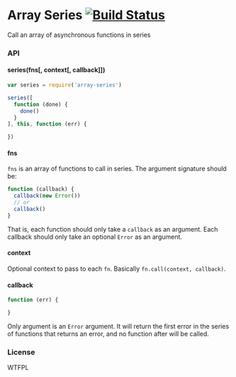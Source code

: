 # Array Series [![Build Status](https://travis-ci.org/jonathanong/array-series.png)](https://travis-ci.org/jonathanong/array-series)

Call an array of asynchronous functions in series

### API

#### series(fns[, context[, callback]])

```js
var series = require('array-series')

series([
  function (done) {
    done()
  }
], this, function (err) {

})
```

#### fns

`fns` is an array of functions to call in series.
The argument signature should be:

```js
function (callback) {
  callback(new Error())
  // or
  callback()
}
```

That is, each function should only take a `callback` as an argument.
Each callback should only take an optional `Error` as an argument.

#### context

Optional context to pass to each `fn`.
Basically `fn.call(context, callback)`.

#### callback

```js
function (err) {

}
```

Only argument is an `Error` argument.
It will return the first error in the series of functions that returns an error,
and no function after will be called.

### License

WTFPL